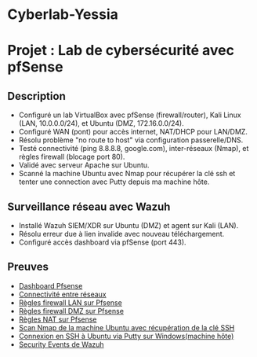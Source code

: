 # Cyberlab-Yessia
# Projet : Lab de cybersécurité avec pfSense
## Description
- Configuré un lab VirtualBox avec pfSense (firewall/router), Kali Linux (LAN, 10.0.0.0/24), et Ubuntu (DMZ, 172.16.0.0/24).
- Configuré WAN (pont) pour accès internet, NAT/DHCP pour LAN/DMZ.
- Résolu problème "no route to host" via configuration passerelle/DNS.
- Testé connectivité (ping 8.8.8.8, google.com), inter-réseaux (Nmap), et règles firewall (blocage port 80).
- Validé avec serveur Apache sur Ubuntu.
- Scanné la machine Ubuntu avec Nmap pour récupérer la clé ssh et tenter une connection avec Putty depuis ma machine hôte.
## Surveillance réseau avec Wazuh
- Installé Wazuh SIEM/XDR sur Ubuntu (DMZ) et agent sur Kali (LAN).
- Résolu erreur due à lien invalide avec nouveau téléchargement.
- Configuré accès dashboard via pfSense (port 443).

## Preuves
- [Dashboard Pfsense](pfsense_dashboard.png)
- [Connectivité entre réseaux](ping_ubuntu.png)
- [Règles firewall LAN sur Pfsense](rules_LAN_pfsense.png)
- [Règles firewall DMZ sur Pfsense](rules_DMZ_pfsense.png)
- [Règles NAT sur Pfsense](nat_pfsense.png)
- [Scan Nmap de la machine Ubuntu avec récupération de la clé SSH](scan_nmap_ubuntu.png)
- [Connexion en SSH à Ubuntu via Putty sur Windows(machine hôte)](putty_ubuntu.png)
- [Security Events de Wazuh]()
